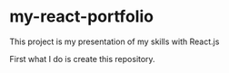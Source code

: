 # my-react-portfolio
This project is my presentation of my skills with React.js 

First what I do is create this repository.
